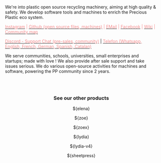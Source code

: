 <p>We're into plastic open source recycling machinery, aiming at high quality & safety. We develop software tools and machines to enrich the Precious Plastic eco system.
</p>

<p style="color:#f58d8e;">
    <a href="https://www.instagram.com/plastichubcat/"><span style="color:#f58d8e;">Instagram</span></a> | <a
        href="https://github.com/plastic-hub"><span style="color:#f58d8e;">Github (open source
            files, machines)</span></a> | <a href="mailto:mailto://cgoflyn@gmail.com"><span
            style="color:#f58d8e;">EMail</span></a> | <a href="https://www.facebook.com/plastichubcat"><span
            style="color:#f58d8e;">Facebook</span></a> | <a href="https://precious-plastic.org/library/machines/"><span
            style="color:#f58d8e;">Wiki</span></a> | <a href="https://community.preciousplastic.com/u/plastichub"><span
            style="color:#f58d8e;">Community map</span></a>
</p>
<p><a href="https://discord.gg/nVaNCs3"><span style="color:#f58d8e;">Discord - Support Chat (pre-sales,
            community)</span></a> | <a href="tel://0034666894789"><span style="color:#f58d8e;">Telefon (Whatsapp,
            English, French, German, Spanish, Catalan)</span></a>
</p>
<p>We serve communities, schools, universities, small enterprises and startups; made with love ! We also provide after
    sale support and take issues serious. We do various open-source activities for machines and software, powering the
    PP community since 2 years.
</p>
<br>

<div style="padding:16px;text-align: center;">
    <h3> See our other products </h3>
    <div>
    <div class="ty-vendor-plans">
        <p style="flex-grow:1;position:relative;overflow:hidden;">
            ${elena}
        </p>
        <p style="flex-grow:1;position:relative;overflow:hidden;">
            ${zoe}
        </p>
        <p style="flex-grow:1;position:relative;overflow:hidden;">
            ${zoex}
        </p>
        <p style="flex-grow:1;position:relative;overflow:hidden;">
            ${lydia}
        </p>
        <p style="flex-grow:1;position:relative;overflow:hidden;">
            ${lydia-v4}
        </p>
        <p style="flex-grow:1;position:relative;overflow:hidden;">
            ${sheetpress}
        </p>
    </div>
    </div>
</div>
